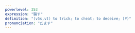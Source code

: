 ```yaml
---
powerlevel: 353
expression: "騙す"
definition: "(v5s,vt) to trick; to cheat; to deceive; (P)"
pronunciation: "だます"
---
```

